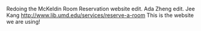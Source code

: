 Redoing the McKeldin Room Reservation website
edit. Ada Zheng
edit. Jee Kang
http://www.lib.umd.edu/services/reserve-a-room
This is the website we are using!